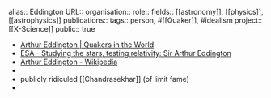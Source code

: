 alias:: Eddington
URL::
organisation::
role::
fields:: [[astronomy]], [[physics]], [[astrophysics]] 
publications:: 
tags:: person, #[[Quaker]], #idealism
project:: [[X-Science]] 
public:: true

- [Arthur Eddington | Quakers in the World](https://www.quakersintheworld.org/quakers-in-action/357/Arthur-Eddington)
- [ESA - Studying the stars, testing relativity: Sir Arthur Eddington](https://www.esa.int/Science_Exploration/Space_Science/Studying_the_stars_testing_relativity_Sir_Arthur_Eddington)
- [Arthur Eddington - Wikipedia](https://en.wikipedia.org/wiki/Arthur_Eddington)
-
- publicly ridiculed [[Chandrasekhar]] (of limit fame)
-
